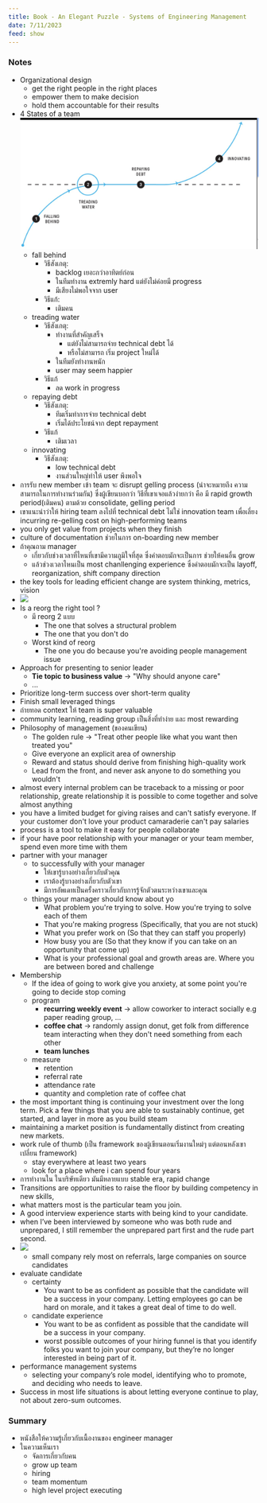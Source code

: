 ```yaml
---
title: Book - An Elegant Puzzle - Systems of Engineering Management
date: 7/11/2023
feed: show
---
```


### Notes
- Organizational design
	- get the right people in the right places
	- empower them to make decision
	- hold them accountable for their results
- 4 States of a team ![](/assets/img/4-state-of-team.png)
	- fall behind
		- วิธีสังเกตุ:  
			- backlog เยอะกว่าอาทิตย์ก่อน 
			- ในทีมทำงาน extremly hard แต่ยังไม่ค่อยมี progress
			- มีเสียงไม่พอใจจาก user
		- วิธีแก้:
			- เติมคน
	- treading water
		- วิธีสังเกตุ:
			- ทำงานที่สำคัญเสร็จ 
				- แต่ยังไม่สามารถจ่าย technical debt ได้
				- หรือไม่สามารถ เริ่ม project ใหม่ได้
			- ในทีมยังทำงานหนัก
			- user may seem happier
		- วิธีแก้
			- ลด work in progress
	- repaying debt
		- วิธีสังเกตุ:
			- ทีมเริ่มทำการจ่าย technical debt
			- เริ่มได้ประโยชน์จาก dept repayment
		- วิธีแก้
			- เติมเวลา
	- innovating
		- วิธีสังเกตุ:
			- low technical debt
			- งานส่วนใหญ่ทำให้ user พึงพอใจ
- การรับ new member เข้า team จะ disrupt gelling process (น่าจะหมายถึง ความสามารถในการทำงานร่วมกัน) ซึ่งผู้เขียนบอกว่า วิธีที่เขาเจอแล้วง่ายกว่า คือ มี rapid growth period(เติมคน) ตามด้วย consolidate, gelling period
- เขาแนะนำว่าให้ hiring team ลงไปที่ technical debt ไม่ใช่ innovation team เพื่อเลี่ยง incurring re-gelling cost on high-performing teams
- you only get value from projects when they finish
- culture of documentation ช่วยในการ on-boarding new member
- ถ้าคุณถาม manager 
	- เกี่ยวกับช่วงเวลาที่ไหนที่เขามีความภูมิใจที่สุด ซึ่งคำตอบมักจะเป็นการ ช่วยให้คนอื่น  grow
	- แล้วช่วงเวลาไหนเป็น most chanllenging experience ซึ่งคำตอบมักจะเป็น layoff, reorganization, shift company direction
- the key tools for leading efficient change are system thinking, metrics, vision
-  ![](process-flow.png)
- Is a reorg the right tool ?
	- มี reorg 2 แบบ
		- The one that solves a structural problem
		- The one that you don't do
	- Worst kind of reorg
		- The one you do because you're avoiding people management issue
- Approach for presenting to senior leader
	- **Tie topic to business value** -> "Why should anyone care"
	- ...
- Prioritize long-term success over short-term quality
- Finish small leveraged things
- ถ่ายทอด context ให้ team is super valuable
- community learning, reading group เป็นสิ่งที่ทำง่าย และ most rewarding 
- Philosophy of management (ของคนเขียน)
	- The golden rule -> "Treat other people like what you want then treated you"
	- Give everyone an explicit area of ownership
	- Reward and status should derive from finishing high-quality work
	- Lead from the front, and never ask anyone to do something you wouldn't
- almost every internal problem can be traceback to a missing or poor relationship, greate relationship it is possible to come together and solve almost anything
- you have a limited budget for giving raises and can't satisfy everyone. If your customer don't love your product camaraderie can't pay salaries
- process is a tool to make it easy for people collaborate
- if your have poor relationship with your manager or your team member, spend even more time with them
- partner with your manager
	- to successfully with your manager
		- ให้เขารู้บางอย่างเกี่ยวกับตัวคุณ
		- เราต้องรู้บางอย่างเกี่ยวกับตัวเขา
		- มีการอัพเดทเป็นครั้งคราวเกี่ยวกับการรู้จักตัวตนระหว่างเขาและคุณ
	- things your manager should know about yo
		- What problem you're trying to solve. How you're trying to solve each of them
		- That you're making progress (Specifically, that you are not stuck)
		- What you prefer work on (So that they can staff you properly)
		- How busy you are (So that they know if you can take on an opportunity that come up)
		- What is your professional goal and growth areas are. Where you are between bored and challenge
- Membership
	- If the idea of going to work give you anxiety, at some point you're going to decide stop coming
	- program
		- **recurring weekly event** -> allow coworker to interact socially e.g paper reading group, ...
		- **coffee chat** -> randomly assign donut, get folk from difference team interacting when they don't need something from each other
		- **team lunches**
	- measure
		- retention
		- referral rate
		- attendance rate
		- quantity and completion rate of coffee chat
- the most important thing is continuing your investment over the long term. Pick a few things that you are able to sustainably continue, get started, and layer in more as you build steam
- maintaining a market position is fundamentally distinct from creating new markets.
- work rule of thumb (เป็น framework ของผู้เขียนตอนเริ่มงานใหม่ๆ แต่ตอนหลังเขาเปลี่ยน framework)
	- stay everywhere at least two years
	- look for a place where i can spend four years
- การทำงานใน ในบริษัทเดียว มันมีหลายแบบ stable era, rapid change 
- Transitions are opportunities to raise the floor by building competency in new skills,
- what matters most is the particular team you join.
- A good interview experience starts with being kind to your candidate.
- when I’ve been interviewed by someone who was both rude and unprepared, I still remember the unprepared part first and the rude part second.
- ![](company-size-vs-source.png)
	- small company rely most on referrals, large companies on source candidates
- evaluate candidate
	- certainty
		- You want to be as confident as possible that the candidate will be a success in your company. Letting employees go can be hard on morale, and it takes a great deal of time to do well.
	- candidate experience
		- You want to be as confident as possible that the candidate will be a success in your company. 
		- worst possible outcomes of your hiring funnel is that you identify folks you want to join your company, but they’re no longer interested in being part of it.
- performance management systems
	- selecting your company’s role model, identifying who to promote, and deciding who needs to leave.
- Success in most life situations is about letting everyone continue to play, not about zero-sum outcomes.


### Summary
- หนังสือให้ความรู้เกี่ยวกับเนื้องานของ engineer manager 
- ในความเห็นเรา
	- จัดการเกี่ยวกับคน
	- grow up team 
	- hiring
	- team momentum
	- high level project executing 
